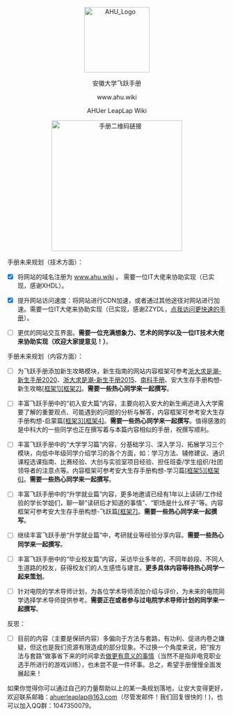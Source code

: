 <p align="center">
  <a href="https://ahuer-leaplap.github.io/Impart-Inherit/#/">
    <img alt="AHU_Logo" src="https://cos.zzy2001.com/ahubook/AHU-logo-%E5%A4%8F.webp" height="150">
  </a>
</p>
<p align="center">
  安徽大学飞跃手册
</p>

<p align="center">
    www.ahu.wiki
</p>


<p align="center">
  AHUer LeapLap Wiki
</p>


<p align="center">
    <img alt="手册二维码链接" src="docs/_media/手册二维码链接.PNG" height="300">
</p>


手册未来规划（技术方面）：

- [x] 将网站的域名注册为 www.ahu.wiki 。 需要一位IT大佬来协助实现（已实现，感谢XHDL）。

- [x] 提升网站访问速度：将网站进行CDN加速，或者通过其他途径对网站进行加速。需要一位IT大佬来协助实现（已实现，感谢ZZYDL，[点我访问更快速的手册](https://ahuwiki.gitee.io/impart-inherit/)）。

- [ ] 更优的网站交互界面。**需要一位充满想象力、艺术的同学以及一位IT技术大佬来协助实现（欢迎大家提意见！）**。

手册未来规划（内容方面）：

- [ ] 为飞跃手册添加新生攻略模块，新生指南的网站内容框架可参考[浙大求是潮-新生手册2020](https://newbie2020.zjuqsc.com/)、[浙大求是潮-新生手册2015](http://www.qsc.zju.edu.cn/freshman/)、[南科手册](https://sustech.online/)、安大生存手册构想-新生攻略[[框架1]](https://ahuer-leaplap.github.io/Impart-Inherit/Preface/_media/1.png)[[框架2]](https://ahuer-leaplap.github.io/Impart-Inherit/Preface/_media/2.png)。**需要一些热心同学来一起撰写**。

- [ ] 丰富飞跃手册中的“初入安大篇”内容，主要向初入安大的新生阐述进入大学需要了解的重要观点、可能遇到的问题的分析与解答，内容框架可参考安大生存手册构想-启蒙篇[[框架3]](https://ahuer-leaplap.github.io/Impart-Inherit/Preface/_media/3.png)[[框架4]](https://ahuer-leaplap.github.io/Impart-Inherit/Preface/_media/4.png)。**需要一些热心同学来一起撰写**。值得感激的是中科大的一些同学也正在撰写着与本篇内容相似的手册，祝撰写顺利。

- [ ] 丰富飞跃手册中的“大学学习篇”内容，分基础学习、深入学习、拓展学习三个模块，向低中年级同学介绍学习的各个方面，如：学习方法、辅修建议、通识课程选课指南、比赛经验、大创与实验室项目经验、担任班委/学生组织/社团领导者的注意点等。内容框架可参考安大生存手册构想-学习篇[[框架5]](https://ahuer-leaplap.github.io/Impart-Inherit/Preface/_media/5.png)[[框架6]](https://ahuer-leaplap.github.io/Impart-Inherit/Preface/_media/6.png)。**需要一些热心同学来一起撰写**。

- [ ] 丰富飞跃手册中的“升学就业篇”内容，更多地邀请已经有1年以上读研/工作经验的学长学姐们，聊一聊“读研后才知道的事情”、“职场是什么样子”等。内容框架可参考安大生存手册构想-飞跃篇[[框架7]](https://ahuer-leaplap.github.io/Impart-Inherit/Preface/_media/7.png)。**需要一些热心同学来一起撰写**。

- [ ] 继续丰富飞跃手册“升学就业篇”中，考研就业等经验分享内容。**需要一些热心同学来一起撰写**。

- [ ] 丰富飞跃手册中的“毕业校友篇”内容，采访毕业多年的，不同年龄段、不同人生道路的校友，获得校友们的人生感悟与建言。**更多具体内容等待热心同学一起来策划**。

- [ ] 针对电院的学术导师计划，为各位学术导师添加介绍与评价，为未来的电院同学选择学术导师提供参考。**需要正在或者参与过电院学术导师计划的同学来一起撰写**。

反思：

- [ ] 目前的内容（主要是保研内容）多偏向于方法与套路，有功利、促进内卷之嫌疑，但这也是我们资源有限造成的部分现象。不过换一个角度来说，把“按方法与套路”做事省下来的时间拿去[做更有意义的事情](https://survivesjtu.gitbook.io/survivesjtumanual/sheng-cun-ji-qiao/tu-ji-bei-kao)（当然不是指非电竞职业选手所进行的游戏训练），也未尝不是一件坏事。总之，希望手册慢慢全面发展起来！

如果你觉得你可以通过自己的力量帮助以上的某一条规划落地，让安大变得更好，欢迎联系邮箱：ahuerleaplap@163.com（尽管发邮件！我们回复很快的！)，也可以加入QQ群：1047350079。
